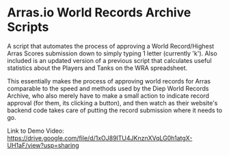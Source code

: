# Arras.io World Records Archive Scripts
A script that automates the process of approving a World Record/Highest Arras Scores submission down to simply typing 1 letter (currently 'k'). Also included is an updated version of a previous script that calculates useful statistics about the Players and Tanks on the WRA spreadsheet.

This essentially makes the process of approving world records for Arras comparable to the speed and methods used by the Diep World Records Archive, who also merely have to make a small action to indicate record approval (for them, its clicking a button), and then watch as their website's backend code takes care of putting the record submission where it needs to go.

Link to Demo Video: https://drive.google.com/file/d/1xOJ89lTU4JKnznXVqLG0h1atgX-UH1aF/view?usp=sharing
